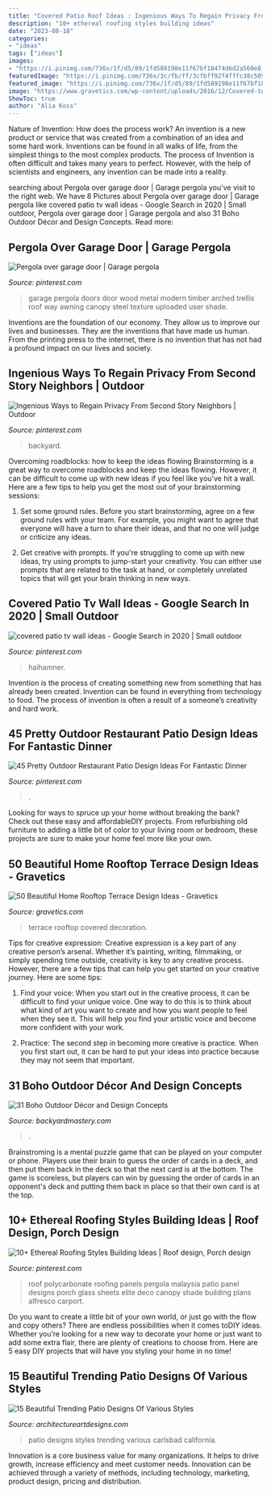 ```yaml
---
title: "Covered Patio Roof Ideas : Ingenious Ways To Regain Privacy From Second Story Neighbors"
description: "10+ ethereal roofing styles building ideas"
date: "2023-08-18"
categories:
- "ideas"
tags: ["ideas"]
images:
- "https://i.pinimg.com/736x/1f/d5/89/1fd589198e11f67bf18474d6d2a560e8.jpg"
featuredImage: "https://i.pinimg.com/736x/3c/fb/ff/3cfbff92f4fffc38c509186f2342219c--garage-doors-pergola.jpg"
featured_image: "https://i.pinimg.com/736x/1f/d5/89/1fd589198e11f67bf18474d6d2a560e8.jpg"
image: "https://www.gravetics.com/wp-content/uploads/2016/12/Covered-terrace-with-plenty-of-stools-and-beautiful-decoration.jpg"
ShowToc: true
author: "Alia Koss"
---
```



Nature of Invention: How does the process work?
An invention is a new product or service that was created from a combination of an idea and some hard work. Inventions can be found in all walks of life, from the simplest things to the most complex products. The process of Invention is often difficult and takes many years to perfect. However, with the help of scientists and engineers, any invention can be made into a reality.

	

		
searching about Pergola over garage door | Garage pergola you've visit to the right web. We have 8 Pictures about Pergola over garage door | Garage pergola like covered patio tv wall ideas - Google Search in 2020 | Small outdoor, Pergola over garage door | Garage pergola and also 31 Boho Outdoor Décor and Design Concepts. Read more:
		
    
## Pergola Over Garage Door | Garage Pergola

<img loading=lazy src="https://i.pinimg.com/736x/3c/fb/ff/3cfbff92f4fffc38c509186f2342219c--garage-doors-pergola.jpg" onerror="this.onerror=null;this.src='https://tse4.mm.bing.net/th?id=OIP.GsB91Ydz6KU4pay02wJmMAHaJ3&amp;pid=15.1';" alt="Pergola over garage door | Garage pergola">

_Source: pinterest.com_

>garage pergola doors door wood metal modern timber arched trellis roof way awning canopy steel texture uploaded user shade. 

	

Inventions are the foundation of our economy. They allow us to improve our lives and businesses. They are the inventions that have made us human. From the printing press to the internet, there is no invention that has not had a profound impact on our lives and society.

    
## Ingenious Ways To Regain Privacy From Second Story Neighbors | Outdoor

<img loading=lazy src="https://i.pinimg.com/736x/1f/67/46/1f6746915b65685aff6200b23a5dfd15.jpg" onerror="this.onerror=null;this.src='https://tse2.mm.bing.net/th?id=OIP.7wHfgye8gWh0szWFJoFZEgHaLD&amp;pid=15.1';" alt="Ingenious Ways to Regain Privacy From Second Story Neighbors | Outdoor">

_Source: pinterest.com_

>backyard. 

	

Overcoming roadblocks: how to keep the ideas flowing
Brainstorming is a great way to overcome roadblocks and keep the ideas flowing. However, it can be difficult to come up with new ideas if you feel like you've hit a wall. Here are a few tips to help you get the most out of your brainstorming sessions:
1. Set some ground rules. Before you start brainstorming, agree on a few ground rules with your team. For example, you might want to agree that everyone will have a turn to share their ideas, and that no one will judge or criticize any ideas.

2. Get creative with prompts. If you're struggling to come up with new ideas, try using prompts to jump-start your creativity. You can either use prompts that are related to the task at hand, or completely unrelated topics that will get your brain thinking in new ways.


    
## Covered Patio Tv Wall Ideas - Google Search In 2020 | Small Outdoor

<img loading=lazy src="https://i.pinimg.com/736x/df/73/bc/df73bc8b079438a6e7ffd773c78f6d3c.jpg" onerror="this.onerror=null;this.src='https://tse4.mm.bing.net/th?id=OIP.ZSwh_u5VeA-xZEmTzTFOOgHaEw&amp;pid=15.1';" alt="covered patio tv wall ideas - Google Search in 2020 | Small outdoor">

_Source: pinterest.com_

>haihamner. 

	

Invention is the process of creating something new from something that has already been created. Invention can be found in everything from technology to food. The process of invention is often a result of a someone’s creativity and hard work.

    
## 45 Pretty Outdoor Restaurant Patio Design Ideas For Fantastic Dinner

<img loading=lazy src="https://i.pinimg.com/736x/1f/d5/89/1fd589198e11f67bf18474d6d2a560e8.jpg" onerror="this.onerror=null;this.src='https://tse2.mm.bing.net/th?id=OIP.tj-3jc5usXN0V8oxxEgv3gHaJ6&amp;pid=15.1';" alt="45 Pretty Outdoor Restaurant Patio Design Ideas For Fantastic Dinner">

_Source: pinterest.com_

>. 

	

Looking for ways to spruce up your home without breaking the bank? Check out these easy and affordableDIY projects. From refurbishing old furniture to adding a little bit of color to your living room or bedroom, these projects are sure to make your home feel more like your own.

    
## 50 Beautiful Home Rooftop Terrace Design Ideas - Gravetics

<img loading=lazy src="https://www.gravetics.com/wp-content/uploads/2016/12/Covered-terrace-with-plenty-of-stools-and-beautiful-decoration.jpg" onerror="this.onerror=null;this.src='https://tse2.mm.bing.net/th?id=OIP.U7S68LUWNy_QMJB_V9p9EAHaHa&amp;pid=15.1';" alt="50 Beautiful Home Rooftop Terrace Design Ideas - Gravetics">

_Source: gravetics.com_

>terrace rooftop covered decoration. 

	

Tips for creative expression:
Creative expression is a key part of any creative person’s arsenal. Whether it’s painting, writing, filmmaking, or simply spending time outside, creativity is key to any creative process. However, there are a few tips that can help you get started on your creative journey. Here are some tips:
1. Find your voice: When you start out in the creative process, it can be difficult to find your unique voice. One way to do this is to think about what kind of art you want to create and how you want people to feel when they see it. This will help you find your artistic voice and become more confident with your work.

2. Practice: The second step in becoming more creative is practice. When you first start out, it can be hard to put your ideas into practice because they may not seem that important.

    
## 31 Boho Outdoor Décor And Design Concepts

<img loading=lazy src="https://backyardmastery.com/wp-content/uploads/2017/05/1-boho-outdoor.jpg" onerror="this.onerror=null;this.src='https://tse4.mm.bing.net/th?id=OIP.eMyQTn280joXY6QhqDboywDMEy&amp;pid=15.1';" alt="31 Boho Outdoor Décor and Design Concepts">

_Source: backyardmastery.com_

>. 

	

Brainstroming is a mental puzzle game that can be played on your computer or phone. Players use their brain to guess the order of cards in a deck, and then put them back in the deck so that the next card is at the bottom. The game is scoreless, but players can win by guessing the order of cards in an opponent's deck and putting them back in place so that their own card is at the top.

    
## 10+ Ethereal Roofing Styles Building Ideas | Roof Design, Porch Design

<img loading=lazy src="https://i.pinimg.com/736x/35/3e/25/353e25da66cc806136885cab8dded69f.jpg" onerror="this.onerror=null;this.src='https://tse4.mm.bing.net/th?id=OIP.sEYKZ8mAk56vmhk9EMQYOQHaJ6&amp;pid=15.1';" alt="10+ Ethereal Roofing Styles Building Ideas | Roof design, Porch design">

_Source: pinterest.com_

>roof polycarbonate roofing panels pergola malaysia patio panel designs porch glass sheets elite deco canopy shade building plans alfresco carport. 

	

Do you want to create a little bit of your own world, or just go with the flow and copy others? There are endless possibilities when it comes toDIY ideas. Whether you’re looking for a new way to decorate your home or just want to add some extra flair, there are plenty of creations to choose from. Here are 5 easy DIY projects that will have you styling your home in no time!

    
## 15 Beautiful Trending Patio Designs Of Various Styles

<img loading=lazy src="https://www.architectureartdesigns.com/wp-content/uploads/2014/09/15-Beautiful-Trending-Patio-Designs-Of-Various-Styles-7-630x861.jpg" onerror="this.onerror=null;this.src='https://tse4.mm.bing.net/th?id=OIP.CUQ4WHQ7bvw3T9lFrRkm9gHaKH&amp;pid=15.1';" alt="15 Beautiful Trending Patio Designs Of Various Styles">

_Source: architectureartdesigns.com_

>patio designs styles trending various carlsbad california. 

	

Innovation is a core business value for many organizations. It helps to drive growth, increase efficiency and meet customer needs. Innovation can be achieved through a variety of methods, including technology, marketing, product design, pricing and distribution.

